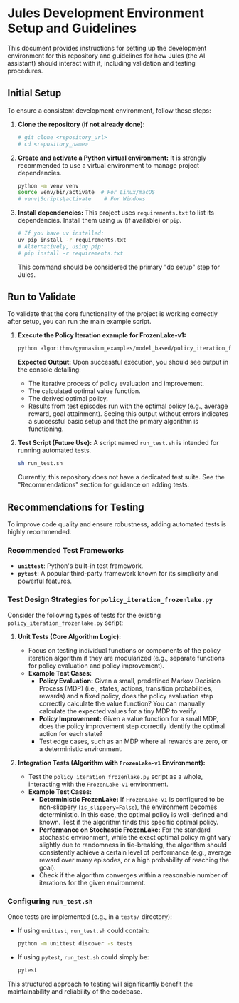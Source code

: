 # Jules Development Environment Setup and Guidelines

This document provides instructions for setting up the development environment for this repository and guidelines for how Jules (the AI assistant) should interact with it, including validation and testing procedures.

## Initial Setup

To ensure a consistent development environment, follow these steps:

1.  **Clone the repository (if not already done):**
    ```bash
    # git clone <repository_url>
    # cd <repository_name>
    ```

2.  **Create and activate a Python virtual environment:**
    It is strongly recommended to use a virtual environment to manage project dependencies.
    ```bash
    python -m venv venv
    source venv/bin/activate  # For Linux/macOS
    # venv\Scripts\activate    # For Windows
    ```

3.  **Install dependencies:**
    This project uses `requirements.txt` to list its dependencies. Install them using `uv` (if available) or `pip`.
    ```bash
    # If you have uv installed:
    uv pip install -r requirements.txt
    # Alternatively, using pip:
    # pip install -r requirements.txt
    ```
    This command should be considered the primary "do setup" step for Jules.

## Run to Validate

To validate that the core functionality of the project is working correctly after setup, you can run the main example script.

1.  **Execute the Policy Iteration example for FrozenLake-v1:**
    ```bash
    python algorithms/gymnasium_examples/model_based/policy_iteration_frozenlake.py
    ```
    **Expected Output:**
    Upon successful execution, you should see output in the console detailing:
    *   The iterative process of policy evaluation and improvement.
    *   The calculated optimal value function.
    *   The derived optimal policy.
    *   Results from test episodes run with the optimal policy (e.g., average reward, goal attainment).
    Seeing this output without errors indicates a successful basic setup and that the primary algorithm is functioning.

2.  **Test Script (Future Use):**
    A script named `run_test.sh` is intended for running automated tests.
    ```bash
    sh run_test.sh
    ```
    Currently, this repository does not have a dedicated test suite. See the "Recommendations" section for guidance on adding tests.

## Recommendations for Testing

To improve code quality and ensure robustness, adding automated tests is highly recommended.

### Recommended Test Frameworks

*   **`unittest`**: Python's built-in test framework.
*   **`pytest`**: A popular third-party framework known for its simplicity and powerful features.

### Test Design Strategies for `policy_iteration_frozenlake.py`

Consider the following types of tests for the existing `policy_iteration_frozenlake.py` script:

1.  **Unit Tests (Core Algorithm Logic):**
    *   Focus on testing individual functions or components of the policy iteration algorithm if they are modularized (e.g., separate functions for policy evaluation and policy improvement).
    *   **Example Test Cases:**
        *   **Policy Evaluation:** Given a small, predefined Markov Decision Process (MDP) (i.e., states, actions, transition probabilities, rewards) and a fixed policy, does the policy evaluation step correctly calculate the value function? You can manually calculate the expected values for a tiny MDP to verify.
        *   **Policy Improvement:** Given a value function for a small MDP, does the policy improvement step correctly identify the optimal action for each state?
        *   Test edge cases, such as an MDP where all rewards are zero, or a deterministic environment.

2.  **Integration Tests (Algorithm with `FrozenLake-v1` Environment):**
    *   Test the `policy_iteration_frozenlake.py` script as a whole, interacting with the `FrozenLake-v1` environment.
    *   **Example Test Cases:**
        *   **Deterministic FrozenLake:** If `FrozenLake-v1` is configured to be non-slippery (`is_slippery=False`), the environment becomes deterministic. In this case, the optimal policy is well-defined and known. Test if the algorithm finds this specific optimal policy.
        *   **Performance on Stochastic FrozenLake:** For the standard stochastic environment, while the exact optimal policy might vary slightly due to randomness in tie-breaking, the algorithm should consistently achieve a certain level of performance (e.g., average reward over many episodes, or a high probability of reaching the goal).
        *   Check if the algorithm converges within a reasonable number of iterations for the given environment.

### Configuring `run_test.sh`

Once tests are implemented (e.g., in a `tests/` directory):

*   If using `unittest`, `run_test.sh` could contain:
    ```bash
    python -m unittest discover -s tests
    ```
*   If using `pytest`, `run_test.sh` could simply be:
    ```bash
    pytest
    ```

This structured approach to testing will significantly benefit the maintainability and reliability of the codebase.
